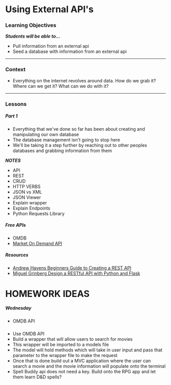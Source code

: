# Using External API's

### Learning Objectives
***Students will be able to...***

* Pull information from an external api
* Seed a database with information from an external api

---
### Context 

* Everything on the internet revolves around data. How do we grab it? Where can we get it? What can we do with it? 

---
### Lessons

##### Part 1 

* Everything that we've done so far has been about creating and manipulating our own database
* The database management isn't going to stop here
* We'll be taking it a step further by reaching out to other peoples databases and grabbing information from them


***NOTES***

* API
* REST
* CRUD
* HTTP VERBS
* JSON vs XML
* JSON Viewer
* Explain wrapper
* Explain Endpoints
* Python Requests Library

##### Free APIs

* OMDB
* [Market On Demand API](http://dev.markitondemand.com/MODApis/) 

##### Resources

* [Andrew Havens Beginners Guide to Creating a REST API](http://www.andrewhavens.com/posts/20/beginners-guide-to-creating-a-rest-api/)
* [Miguel Grinberg Design a RESTful API with Python and Flask](http://blog.miguelgrinberg.com/post/designing-a-restful-api-with-python-and-flask)


# HOMEWORK IDEAS

##### Wednesday

* OMDB API

##### 

* Use OMDB API
* Build a wrapper that will allow users to search for movies
* This wrapper will be imported to a models file
* The model will hold methods which will take in user input and pass that parameter to the wrapper file to make the request
* Once that is done build out a MVC application where the user can search a movie and the movie information will populate onto the terminal
* Spell Buddy api does not need a key. Build onto the RPG app and let them learn D&D spells?